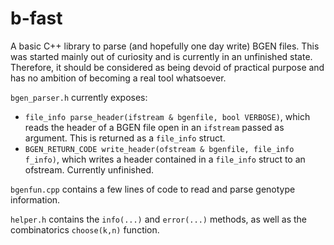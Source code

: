 # b-fast

A basic C++ library to parse (and hopefully one day write) BGEN files. This was started mainly out of curiosity and is currently in an unfinished state. Therefore, it should be considered as being devoid of practical purpose and has no ambition of becoming a real tool whatsoever.

`bgen_parser.h` currently exposes:
* `file_info parse_header(ifstream & bgenfile, bool VERBOSE)`, which reads the header of a BGEN file open in an `ifstream` passed as argument. This is returned as a `file_info` struct.
* `BGEN_RETURN_CODE write_header(ofstream & bgenfile, file_info f_info)`, which writes a header contained in a `file_info` struct to an ofstream. Currently unfinished.

`bgenfun.cpp` contains a few lines of code to read and parse genotype information.

`helper.h` contains the `info(...)` and `error(...)` methods, as well as the combinatorics `choose(k,n)` function.
